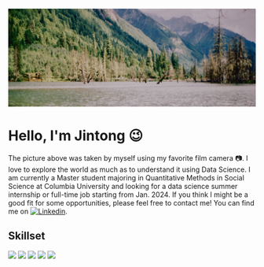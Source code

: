 ![header](readme_header.jpg)
# Hello, I'm Jintong :wink: 
The picture above was taken by myself using my favorite film camera :camera:. I love to explore the world as much as to understand it using Data Science. I am currently a Master student majoring in Quantitative Methods in Social Science at Columbia University and looking for a data science summer internship or full-time job starting from Jan. 2024. If you think I might be a good fit for some opportunities, please feel free to contact me! You can find me on [![Linkedin](https://i.stack.imgur.com/gVE0j.png)](https://www.linkedin.com/in/jintong-yu/).  

## Skillset
![](https://img.shields.io/badge/Code-Python-informational?style=flat&logo=python&logoColor=white&color=2bbc8a)
![](https://img.shields.io/badge/Code-R-informational?style=flat&logo=r&logoColor=white&color=2bbc8a)
![](https://img.shields.io/badge/Tool-SQL-informational?style=flat&logo=mysql&logoColor=white&color=2bbc8a)
![](https://img.shields.io/badge/Tool-Tableau-informational?style=flat&logo=tableau&logoColor=white&color=2bbc8a)
![](https://img.shields.io/badge/Tool-PowerBI-informational?style=flat&logo=powerbi&logoColor=white&color=2bbc8a)
<!--
**jintong-yu/jintong-yu** is a ✨ _special_ ✨ repository because its `README.md` (this file) appears on your GitHub profile.

Here are some ideas to get you started:

- 🔭 I’m currently working on ...
- 🌱 I’m currently learning ...
- 👯 I’m looking to collaborate on ...
- 🤔 I’m looking for help with ...
- 💬 Ask me about ...
- 📫 How to reach me: ...
- 😄 Pronouns: ...
- ⚡ Fun fact: ...
-->
